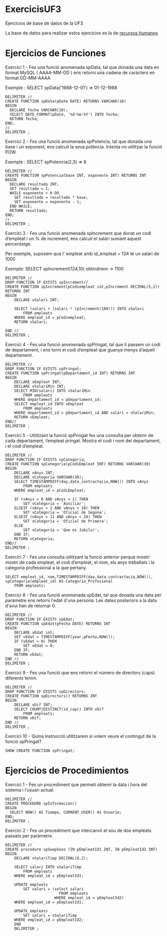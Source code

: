# ExercicisUF3
Ejercicios de base de datos de la UF3 

La base de datos para realizar estos ejercicios es la de [recursos humanos](https://www.sapalomera.cat/moodlecf/pluginfile.php/43573/mod_resource/content/0/bbdd_rrhh_v2%20%286%29.sql)

# Ejercicios de Funciones
Exercici 1 -  Fes una funció anomenada spData, tal que donada una data en format MySQL ( AAAA-MM-DD ) ens retorni una cadena de caràcters en format DD-MM-AAAA 

Exemple : SELECT spData('1988-12-01') => 01-12-1988
``` Mysql
DELIMITER //
CREATE FUNCTION spData(pDate DATE) RETURNS VARCHAR(10)
BEGIN
  DECLARE fecha VARCHAR(10);
  SELECT DATE_FORMAT(pDate, '%d-%m-%Y') INTO fecha;
  RETURN fecha;
END;
//
DELIMITER ;
```
Exercici 2 -  Fes una funció anomenada spPotencia, tal que donada una base i un exponent, ens calculi la seva potència. Intenta no utilitzar la funció POW. 

Exemple : SELECT spPotencia(2,3) => 8
```Mysql
DELIMITER //
CREATE FUNCTION spPotencia(base INT, exponente INT) RETURNS INT
BEGIN
  DECLARE resultado INT;
  SET resultado = 1;
  WHILE exponente > 0 DO
    SET resultado = resultado * base;
    SET exponente = exponente - 1;
  END WHILE;
  RETURN resultado;
END;
//
DELIMITER ;
```
Exercici 3 -  Fes una funció anomenada spIncrement que donat un codi d’empleat i un % de increment, ens calculi el salari sumant aquest percentatge. 

Per exemple, suposem que l’ empleat amb id_empleat = 124 té un salari de 1000 

Exemple: SELECT spIncrement(124,10) obtindriem -> 1100
```Mysql
DELIMITER //
DROP FUNCTION IF EXISTS spIncrement//
CREATE FUNCTION spIncrement(pCodiempleat int,pIncrement DECIMAL(5,2)) RETURNS INT
BEGIN
	DECLARE vSalari INT;
    
	SELECT (salari + (salari * (pIncrement/100))) INTO vSalari
		FROM empleats
	WHERE empleat_id = pCodiempleat;
    RETURN vSalari;
    
END //
DELIMITER ;
```

Exercici 4 -  Fes una funció anomenada spPringat, tal que li passem un codi de departament, i ens torni el codi d’empleat que guanya menys d’aquell departament.
```Mysql
DELIMITER //
DROP FUNCTION IF EXISTS spPringat;
CREATE FUNCTION spPringat(pDepartament_id INT) RETURNS INT
BEGIN
	DECLARE vEmpleat INT;
    DECLARE vSalariMin INT;
    SELECT MIN(salari) INTO vSalariMin
		FROM empleats
	WHERE departament_id = pDepartament_id;
    SELECT empleat_id INTO vEmpleat
		FROM empleats
	WHERE departament_id = pDepartament_id AND salari = vSalariMin;
    RETURN vEmpleat;
END//
DELIMITER ;
```

Exercici 5 -  Utilitzant la funció spPringat fes una consulta per obtenir de cada departament, l’empleat pringat. Mostra el codi i nom del departament, i el codi d’empleat.
```Mysql
DELIMITER //
DROP FUNCTION IF EXISTS spCategoria;
CREATE FUNCTION spCategoria(pCodiEmpleat INT) RETURNS VARCHAR(30)
BEGIN
	DECLARE vAnys INT;
    DECLARE vCategoria VARCHAR(30);
    SELECT TIMESTAMPDIFF(day,data_contractacio,NOW()) INTO vAnys
		FROM empleats
	WHERE empleat_id = pCodiEmpleat;
    
    IF (vAnys > 0 AND vAnys < 1) THEN 
		SET vCategoria = 'Auxiliar';
    ELSEIF (vAnys > 2 AND vAnys < 10) THEN
		SET vCategoria = 'Oficial de Segona';
	ELSEIF (vAnys > 11 AND vAnys < 20) THEN
		SET vCategoria = 'Oficial de Primera';
	ELSE 
		SET vCategoria = 'Que es Jubilu!';
    END IF;
    RETURN vCategoria;
END//
DELIMITER ;
```

Exercici 7 - Fes una consulta utilitzant la funció anterior perquè mostri mostri de cada
empleat, el codi d’empleat, el nom, els anys treballats i la categoria professional a la que
pertany.
```mysql
SELECT empleat_id, nom,TIMESTAMPDIFF(day,data_contractacio,NOW()), spCategoria(empleat_id) AS Categoria_Profesional
	FROM empleats;
```

Exercici 8 - Fes una funció anomenada spEdat, tal que donada una data per paràmetre
ens retorni l'edat d'una persona. Les dates posteriors a la data d'avui han de retornar 0.
```mysql
DELIMITER //
DROP FUNCTION IF EXISTS spEdat;
CREATE FUNCTION spEdat(pFecha DATE) RETURNS INT
BEGIN
	DECLARE vEdat int;
    SET vEdat = TIMESTAMPDIFF(year,pFecha,NOW());
    IF (vEdat < 0) THEN
		SET vEdat = 0;
    END IF;
    RETURN vEdat;
END //
DELIMITER ;
```
Exercici 9 - Fes una funció que ens retorni el número de directors (caps) diferents tenim.
```mysql
DELIMITER //
DROP FUNCTION IF EXISTS spDirectors;
CREATE FUNCTION spDirectors() RETURNS INT
BEGIN
	DECLARE vDif INT;
	SELECT COUNT(DISTINCT(id_cap)) INTO vDif
		FROM empleats;
	RETURN vDif;
END //
DELIMITER ;
```
Exercici 10 - Quina instrucció utilitzarem si volem veure el contingut de la funció
spPringat?
```mysql
SHOW CREATE FUNCTION spPringat;
```

# Ejercicios de Procedimientos
Exercici 1 -  Fes un procediment que permeti obtenir la data i hora del sistema i l’usuari actual. 
```Mysql
DELIMITER //
CREATE PROCEDURE spInformacion()
BEGIN
  SELECT NOW() AS Tiempo, CURRENT_USER() AS Usuario;
END;
DELIMITER ;
```

Exercici 2 -  Fes un procediment que intercanvii el sou de dos empleats passats per paràmetre.
```Mysql
DELIMITER //
CREATE procedure spSwapSous (IN pEmpleatId1 INT, IN pEmpleatId2 INT)
BEGIN
	DECLARE vSalariTimp DECIMAL(8,2);
    
    SELECT salari INTO vSalariTimp
		FROM empleats
	WHERE empleat_id = pEmpleatId1;
    
    UPDATE empleats
		SET salari = (select salari
						FROM empleats
					  WHERE empleat_id = pEmpleatId2)
	WHERE empleat_id = pEmpleatId1;
    
    UPDATE empleats
		SET salari = vSalariTimp
	WHERE empleat_id = pEmpleatId2;
    END
    DELIMITER ;
```
